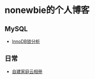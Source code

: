# nonewbie的个人博客

## MySQL

- [InnoDB锁分析](Innodb锁分析/InnoDB锁分析.md)

## 日常

- [自建家庭云相册](自建家庭云相册/自建家庭云相册.md)